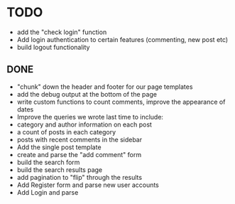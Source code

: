 TODO
====

* add the "check login" function
* Add login authentication to certain features (commenting, new post etc)
* build logout functionality


DONE
----
* "chunk" down the header and footer for our page templates
* add the debug output at the bottom of the page
* write custom functions to count comments, improve the appearance of dates
* Improve the queries we wrote last time to include:
* category and author information on each post
* a count of posts in each category
* posts with recent comments in the sidebar
* Add the single post template
* create and parse the "add comment" form
* build the search form
* build the search results page
* add pagination to "flip" through the results
* Add Register form and parse new user accounts
* Add Login and parse